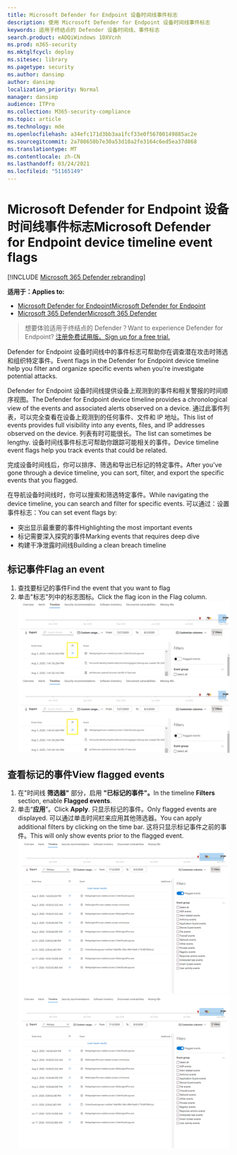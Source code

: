```yaml
---
title: Microsoft Defender for Endpoint 设备时间线事件标志
description: 使用 Microsoft Defender for Endpoint 设备时间线事件标志
keywords: 适用于终结点的 Defender 设备时间线、事件标志
search.product: eADQiWindows 10XVcnh
ms.prod: m365-security
ms.mktglfcycl: deploy
ms.sitesec: library
ms.pagetype: security
ms.author: dansimp
author: dansimp
localization_priority: Normal
manager: dansimp
audience: ITPro
ms.collection: M365-security-compliance
ms.topic: article
ms.technology: mde
ms.openlocfilehash: a34efc171d3bb3aa1fcf33e0f56700149885ac2e
ms.sourcegitcommit: 2a708650b7e30a53d10a2fe3164c6ed5ea37d868
ms.translationtype: MT
ms.contentlocale: zh-CN
ms.lasthandoff: 03/24/2021
ms.locfileid: "51165149"
---
```

# <a name="microsoft-defender-for-endpoint-device-timeline-event-flags"></a><span data-ttu-id="87d40-104">Microsoft Defender for Endpoint 设备时间线事件标志</span><span class="sxs-lookup"><span data-stu-id="87d40-104">Microsoft Defender for Endpoint device timeline event flags</span></span>

[!INCLUDE [Microsoft 365 Defender rebranding](../../includes/microsoft-defender.md)]

<span data-ttu-id="87d40-105">**适用于：**</span><span class="sxs-lookup"><span data-stu-id="87d40-105">**Applies to:**</span></span>
- [<span data-ttu-id="87d40-106">Microsoft Defender for Endpoint</span><span class="sxs-lookup"><span data-stu-id="87d40-106">Microsoft Defender for Endpoint</span></span>](https://go.microsoft.com/fwlink/p/?linkid=2154037)
- [<span data-ttu-id="87d40-107">Microsoft 365 Defender</span><span class="sxs-lookup"><span data-stu-id="87d40-107">Microsoft 365 Defender</span></span>](https://go.microsoft.com/fwlink/?linkid=2118804)

><span data-ttu-id="87d40-108">想要体验适用于终结点的 Defender？</span><span class="sxs-lookup"><span data-stu-id="87d40-108">Want to experience Defender for Endpoint?</span></span> [<span data-ttu-id="87d40-109">注册免费试用版。</span><span class="sxs-lookup"><span data-stu-id="87d40-109">Sign up for a free trial.</span></span>](https://www.microsoft.com/microsoft-365/windows/microsoft-defender-atp?ocid=docs-wdatp-assignaccess-abovefoldlink)

<span data-ttu-id="87d40-110">Defender for Endpoint 设备时间线中的事件标志可帮助你在调查潜在攻击时筛选和组织特定事件。</span><span class="sxs-lookup"><span data-stu-id="87d40-110">Event flags in the Defender for Endpoint device timeline help you filter and organize specific events when you're  investigate potential attacks.</span></span>

<span data-ttu-id="87d40-111">Defender for Endpoint 设备时间线提供设备上观测到的事件和相关警报的时间顺序视图。</span><span class="sxs-lookup"><span data-stu-id="87d40-111">The Defender for Endpoint device timeline provides a chronological view of the events and associated alerts observed on a device.</span></span> <span data-ttu-id="87d40-112">通过此事件列表，可以完全查看在设备上观测到的任何事件、文件和 IP 地址。</span><span class="sxs-lookup"><span data-stu-id="87d40-112">This list of events provides full visibility into any events, files, and IP addresses observed on the device.</span></span> <span data-ttu-id="87d40-113">列表有时可能很长。</span><span class="sxs-lookup"><span data-stu-id="87d40-113">The list can sometimes be lengthy.</span></span> <span data-ttu-id="87d40-114">设备时间线事件标志可帮助你跟踪可能相关的事件。</span><span class="sxs-lookup"><span data-stu-id="87d40-114">Device timeline event flags help you track events that could be related.</span></span> 

<span data-ttu-id="87d40-115">完成设备时间线后，你可以排序、筛选和导出已标记的特定事件。</span><span class="sxs-lookup"><span data-stu-id="87d40-115">After you've gone through a device timeline, you can sort, filter, and export the specific events that you flagged.</span></span>

<span data-ttu-id="87d40-116">在导航设备时间线时，你可以搜索和筛选特定事件。</span><span class="sxs-lookup"><span data-stu-id="87d40-116">While navigating the device timeline, you can search and filter for specific events.</span></span> <span data-ttu-id="87d40-117">可以通过：设置事件标志：</span><span class="sxs-lookup"><span data-stu-id="87d40-117">You can set event flags by:</span></span> 

- <span data-ttu-id="87d40-118">突出显示最重要的事件</span><span class="sxs-lookup"><span data-stu-id="87d40-118">Highlighting the most important events</span></span> 
- <span data-ttu-id="87d40-119">标记需要深入探究的事件</span><span class="sxs-lookup"><span data-stu-id="87d40-119">Marking events that requires deep dive</span></span> 
- <span data-ttu-id="87d40-120">构建干净泄露时间线</span><span class="sxs-lookup"><span data-stu-id="87d40-120">Building a clean breach timeline</span></span>



## <a name="flag-an-event"></a><span data-ttu-id="87d40-121">标记事件</span><span class="sxs-lookup"><span data-stu-id="87d40-121">Flag an event</span></span>
1. <span data-ttu-id="87d40-122">查找要标记的事件</span><span class="sxs-lookup"><span data-stu-id="87d40-122">Find the event that you want to flag</span></span>
2. <span data-ttu-id="87d40-123">单击"标志"列中的标志图标。</span><span class="sxs-lookup"><span data-stu-id="87d40-123">Click the flag icon in the Flag column.</span></span> 
<span data-ttu-id="87d40-124">![设备时间线标志的图像](images/device-flags.png)</span><span class="sxs-lookup"><span data-stu-id="87d40-124">![Image of device timeline flag](images/device-flags.png)</span></span>

## <a name="view-flagged-events"></a><span data-ttu-id="87d40-125">查看标记的事件</span><span class="sxs-lookup"><span data-stu-id="87d40-125">View flagged events</span></span>  
1. <span data-ttu-id="87d40-126">在"时间线 **筛选器"** 部分，启用 **"已标记的事件"。**</span><span class="sxs-lookup"><span data-stu-id="87d40-126">In the timeline **Filters** section, enable **Flagged events**.</span></span>
2. <span data-ttu-id="87d40-127">单击“**应用**”。</span><span class="sxs-lookup"><span data-stu-id="87d40-127">Click **Apply**.</span></span> <span data-ttu-id="87d40-128">只显示标记的事件。</span><span class="sxs-lookup"><span data-stu-id="87d40-128">Only flagged events are displayed.</span></span>
<span data-ttu-id="87d40-129">可以通过单击时间栏来应用其他筛选器。</span><span class="sxs-lookup"><span data-stu-id="87d40-129">You can apply additional filters by clicking on the time bar.</span></span> <span data-ttu-id="87d40-130">这将只显示标记事件之前的事件。</span><span class="sxs-lookup"><span data-stu-id="87d40-130">This will only show events prior to the flagged event.</span></span>  
<span data-ttu-id="87d40-131">![具有筛选功能的设备时间线标志的图像](images/device-flag-filter.png)</span><span class="sxs-lookup"><span data-stu-id="87d40-131">![Image of device timeline flag with filter on](images/device-flag-filter.png)</span></span>
